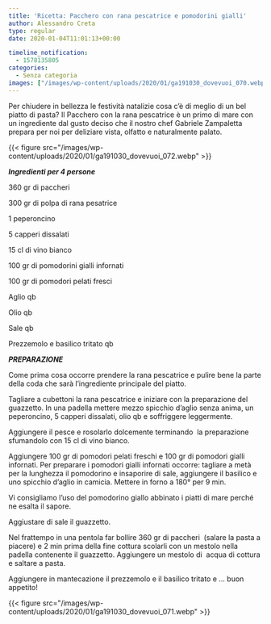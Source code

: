 ```yaml
---
title: 'Ricetta: Pacchero con rana pescatrice e pomodorini gialli'
author: Alessandro Creta
type: regular
date: 2020-01-04T11:01:13+00:00

timeline_notification:
  - 1578135805
categories:
  - Senza categoria
images: ["/images/wp-content/uploads/2020/01/ga191030_dovevuoi_070.webp"]
---
```

Per chiudere in bellezza le festività natalizie cosa c’è di meglio di un bel piatto di pasta? Il Pacchero con la rana pescatrice è un primo di mare con un ingrediente dal gusto deciso che il nostro chef Gabriele Zampaletta prepara per noi per deliziare vista, olfatto e naturalmente palato.


{{< figure src="/images/wp-content/uploads/2020/01/ga191030_dovevuoi_072.webp" >}}


**_Ingredienti per 4 persone_**

360 gr di paccheri

300 gr di polpa di rana pesatrice

1 peperoncino

5 capperi dissalati

15 cl di vino bianco

100 gr di pomodorini gialli infornati

100 gr di pomodori pelati fresci

Aglio qb

Olio qb

Sale qb

Prezzemolo e basilico tritato qb

**_PREPARAZIONE_**

Come prima cosa occorre prendere la rana pescatrice e pulire bene la parte della coda che sarà l’ingrediente principale del piatto.

Tagliare a cubettoni la rana pescatrice e iniziare con la preparazione del guazzetto. In una padella mettere mezzo spicchio d’aglio senza anima, un peperoncino, 5 capperi dissalati, olio qb e soffriggere leggermente.

Aggiungere il pesce e rosolarlo dolcemente terminando&nbsp; la preparazione sfumandolo con 15 cl di vino bianco.

Aggiungere 100 gr di pomodori pelati freschi e 100 gr di pomodori gialli infornati. Per preparare i pomodori gialli infornati occorre: tagliare a metà per la lunghezza il pomodorino e insaporire di sale, aggiungere il basilico e uno spicchio d’aglio in camicia. Mettere in forno a 180° per 9 min.

Vi consigliamo l’uso del pomodorino giallo abbinato i piatti di mare perché ne esalta il sapore.

Aggiustare di sale il guazzetto.

Nel frattempo in una pentola far bollire 360 gr di paccheri&nbsp; (salare la pasta a piacere) e 2 min prima della fine cottura scolarli con un mestolo nella padella contenente il guazzetto. Aggiungere un mestolo di&nbsp; acqua di cottura e saltare a pasta.

Aggiungere in mantecazione il prezzemolo e il basilico tritato e &#8230; buon appetito!


{{< figure src="/images/wp-content/uploads/2020/01/ga191030_dovevuoi_071.webp" >}}
